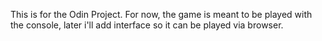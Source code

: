 This is for the Odin Project.
For now, the game is meant to be played with the console, later i'll add interface so it can be played via browser.
